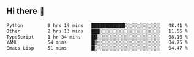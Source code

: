 ## Hi there 👋

<!--
**whirlun/whirlun** is a ✨ _special_ ✨ repository because its `README.md` (this file) appears on your GitHub profile.

Here are some ideas to get you started:

- 🔭 I’m currently working on ...
- 🌱 I’m currently learning ...
- 👯 I’m looking to collaborate on ...
- 🤔 I’m looking for help with ...
- 💬 Ask me about ...
- 📫 How to reach me: ...
- 😄 Pronouns: ...
- ⚡ Fun fact: ...
-->
<!--START_SECTION:waka-->

```txt
Python         9 hrs 19 mins   ████████████░░░░░░░░░░░░░   48.41 %
Other          2 hrs 13 mins   ███░░░░░░░░░░░░░░░░░░░░░░   11.56 %
TypeScript     1 hr 34 mins    ██░░░░░░░░░░░░░░░░░░░░░░░   08.16 %
YAML           54 mins         █▒░░░░░░░░░░░░░░░░░░░░░░░   04.75 %
Emacs Lisp     51 mins         █░░░░░░░░░░░░░░░░░░░░░░░░   04.47 %
```

<!--END_SECTION:waka-->
